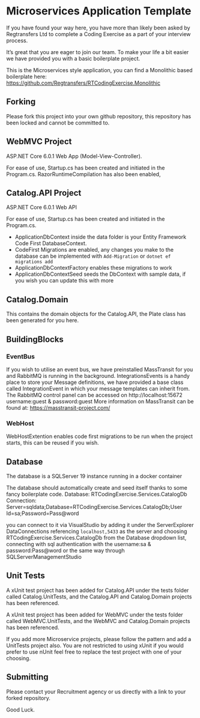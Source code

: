 # Microservices Application Template

If you have found your way here, you have more than likely been asked by Regtransfers Ltd to complete a Coding Exercise as a part of your interview process. 

It’s great that you are eager to join our team. To make your life a bit easier we have provided you with a basic boilerplate project. 

This is the Microservices style application, you can find a Monolithic based boilerplate here: https://github.com/Regtransfers/RTCodingExercise.Monolithic

## Forking
Please fork this project into your own github repository, this repository has been locked and cannot be committed to.

## WebMVC Project

ASP.NET Core 6.0.1 Web App (Model-View-Controller).

For ease of use, Startup.cs has been created and initiated in the Program.cs. RazorRuntimeCompilation has also been enabled, 

## Catalog.API Project

ASP.NET Core 6.0.1 Web API

For ease of use, Startup.cs has been created and initiated in the Program.cs.

- ApplicationDbContext inside the data folder is your Entity Framework Code First DatabaseContext.
- CodeFirst Migrations are enabled, any changes you make to the database can be implemented with 
  `Add-Migration` or `dotnet ef migrations add`
- ApplicationDbContextFactory enables these migrations to work
- ApplicationDbContextSeed seeds the DbContext with sample data, if you wish you can update this with more

## Catalog.Domain
This contains the domain objects for the Catalog.API, the Plate class has been generated for you here.

## BuildingBlocks
### EventBus
If you wish to utilise an event bus, we have preinstalled MassTransit for you and RabbitMQ is running in the background. IntegrationsEvents is a handy place to store your Message definitions, we have provided a base class called IntegrationEvent in which your message templates can inherit from.
The RabbitMQ control panel can be accessed on http://localhost:15672 username:guest & password:guest
More information on MassTransit can be found at: https://masstransit-project.com/

### WebHost
WebHostExtention enables code first migrations to be run when the project starts, this can be reused if you wish.

## Database
The database is a SQLServer 19 instance running in a docker container

The database should automatically create and seed itself thanks to some fancy boilerplate code.
Database: RTCodingExercise.Services.CatalogDb
Connection: Server=sqldata;Database=RTCodingExercise.Services.CatalogDb;User Id=sa;Password=Pass@word

you can connect to it via VisualStudio by adding it under the ServerExplorer DataConnections referencing `localhost,5433` as the server and choosing RTCodingExercise.Services.CatalogDb from the Database dropdown list, connecting with sql authentication with the username:sa & password:Pass@word or the same way through SQLServerManagementStudio

## Unit Tests
A xUnit test project has been added for Catalog.API under the tests folder called Catalog.UnitTests, and the Catalog.API and Catalog.Domain projects has been referenced.

A xUnit test project has been added for WebMVC under the tests folder called WebMVC.UnitTests, and the WebMVC and Catalog.Domain projects has been referenced.

If you add more Microservice projects, please follow the pattern and add a UnitTests project also. You are not restricted to using xUnit if you would prefer to use nUnit feel free to replace the test project with one of your choosing.

## Submitting
Please contact your Recruitment agency or us directly with a link to your forked repository.

Good Luck.





